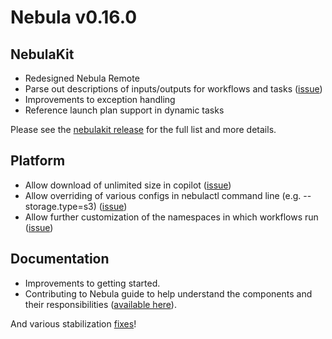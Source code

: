 # Nebula v0.16.0

## NebulaKit

* Redesigned Nebula Remote
* Parse out descriptions of inputs/outputs for workflows and tasks ([issue](https://github.com/nebulaclouds/nebula/issues/1235))
* Improvements to exception handling
* Reference launch plan support in dynamic tasks

Please see the [nebulakit release](https://github.com/nebulaclouds/nebulakit/releases/tag/v0.21.0) for the full list and more details.

## Platform
- Allow download of unlimited size in copilot ([issue](https://github.com/nebulaclouds/nebula/issues/1251))
- Allow overriding of various configs in nebulactl command line (e.g. --storage.type=s3) ([issue](https://github.com/nebulaclouds/nebula/issues/1226))
- Allow further customization of the namespaces in which workflows run ([issue](https://github.com/nebulaclouds/nebula/issues/1265))

## Documentation
- Improvements to getting started.
- Contributing to Nebula guide to help understand the components and their responsibilities ([available here](https://docs.nebula.org/en/latest/community/contribute.html)).

And various stabilization [fixes](https://github.com/nebulaclouds/nebula/milestone/16?closed=1)!
